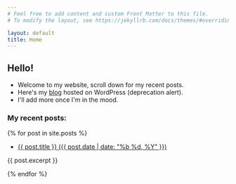 ```yaml
---
# Feel free to add content and custom Front Matter to this file.
# To modify the layout, see https://jekyllrb.com/docs/themes/#overriding-theme-defaults

layout: default
title: Home
---
```

<h2>Hello!</h2>

* Welcome to my website, scroll down for my recent posts.
* Here's my [blog](https://y2d.club) hosted on WordPress (deprecation alert).
* I'll add more once I'm in the mood.

<h3>My recent posts:</h3>

{% for post in site.posts %}
  <ul>
    <li><a href="{{ post.url }}">{{ post.title }} ({{ post.date | date: "%b %d, %Y" }})</a></li>
  </ul>

{{ post.excerpt }}

{% endfor %}

